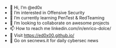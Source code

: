 - 👋 Hi, I’m @ed0x
- 👀 I’m interested in Offensive Security
- 🌱 I’m currently learning PenTest & RedTeaming
- 💞️ I’m looking to collaborate on awesome projects
- 📫 How to reach me linkedin.com/in/enrico-dolce/
- 🔗 Visit https://ed0x00.github.io/
- 📰 Go on secnews.it for daily cybersec news

<!---
ed0x00/ed0x00 is a ✨ special ✨ repository because its `README.md` (this file) appears on your GitHub profile.
--->

